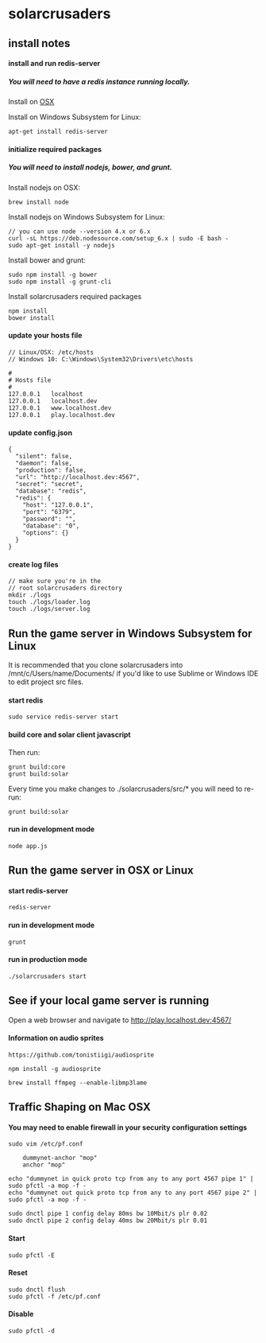 
# solarcrusaders
## install notes

#### install and run redis-server

##### You will need to have a redis instance running locally.

Install on [OSX](http://jasdeep.ca/2012/05/installing-redis-on-mac-os-x/)

Install on Windows Subsystem for Linux:

    apt-get install redis-server

#### initialize required packages

##### You will need to install nodejs, bower, and grunt.

Install nodejs on OSX:
    
    brew install node

Install nodejs on Windows Subsystem for Linux:
    
    // you can use node --version 4.x or 6.x
    curl -sL https://deb.nodesource.com/setup_6.x | sudo -E bash -
    sudo apt-get install -y nodejs

Install bower and grunt:

    sudo npm install -g bower
    sudo npm install -g grunt-cli

Install solarcrusaders required packages

    npm install
    bower install

#### update your hosts file

    // Linux/OSX: /etc/hosts
    // Windows 10: C:\Windows\System32\Drivers\etc\hosts

    #
    # Hosts file
    #
    127.0.0.1   localhost
    127.0.0.1   localhost.dev
    127.0.0.1   www.localhost.dev
    127.0.0.1   play.localhost.dev

#### update config.json

    {
      "silent": false,
      "daemon": false,
      "production": false,
      "url": "http://localhost.dev:4567",
      "secret": "secret",
      "database": "redis",
      "redis": {
        "host": "127.0.0.1",
        "port": "6379",
        "password": "",
        "database": "0",
        "options": {}
      }
    }

#### create log files
    
    // make sure you're in the
    // root solarcrusaders directory
    mkdir ./logs
    touch ./logs/loader.log
    touch ./logs/server.log

## Run the game server in Windows Subsystem for Linux

It is recommended that you clone solarcrusaders into /mnt/c/Users/name/Documents/ if you'd like to use Sublime or Windows IDE to edit project src files.

#### start redis

    sudo service redis-server start

#### build core and solar client javascript

Then run:

    grunt build:core
    grunt build:solar

Every time you make changes to ./solarcrusaders/src/* you will need to re-run:

    grunt build:solar

#### run in development mode

    node app.js

## Run the game server in OSX or Linux

#### start redis-server

    redis-server

#### run in development mode

    grunt

#### run in production mode

    ./solarcrusaders start

## See if your local game server is running

Open a web browser and navigate to http://play.localhost.dev:4567/

#### Information on audio sprites

    https://github.com/tonistiigi/audiosprite

    npm install -g audiosprite

    brew install ffmpeg --enable-libmp3lame


## Traffic Shaping on Mac OSX

#### You may need to enable firewall in your security configuration settings

    sudo vim /etc/pf.conf

        dummynet-anchor "mop"
        anchor "mop"

    echo "dummynet in quick proto tcp from any to any port 4567 pipe 1" | sudo pfctl -a mop -f -
    echo "dummynet out quick proto tcp from any to any port 4567 pipe 2" | sudo pfctl -a mop -f -

    sudo dnctl pipe 1 config delay 80ms bw 10Mbit/s plr 0.02
    sudo dnctl pipe 2 config delay 40ms bw 20Mbit/s plr 0.01

#### Start

    sudo pfctl -E

#### Reset

    sudo dnctl flush
    sudo pfctl -f /etc/pf.conf

#### Disable

    sudo pfctl -d




